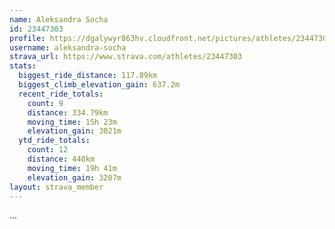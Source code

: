 ```yaml
---
name: Aleksandra Socha
id: 23447303
profile: https://dgalywyr863hv.cloudfront.net/pictures/athletes/23447303/14745546/4/large.jpg
username: aleksandra-socha
strava_url: https://www.strava.com/athletes/23447303
stats:
  biggest_ride_distance: 117.89km
  biggest_climb_elevation_gain: 637.2m
  recent_ride_totals:
    count: 9
    distance: 334.79km
    moving_time: 15h 23m
    elevation_gain: 3021m
  ytd_ride_totals:
    count: 12
    distance: 440km
    moving_time: 19h 41m
    elevation_gain: 3207m
layout: strava_member
--- 
```

...
